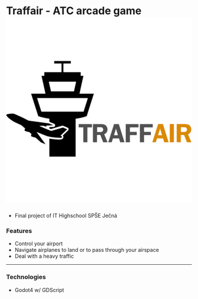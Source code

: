 # Traffair - ATC arcade game ![](art/logo.png)
- Final project of IT Highschool SPŠE Ječná
### Features
- Control your airport
- Navigate airplanes to land or to pass through your airspace
- Deal with a heavy traffic
---
### Technologies
- Godot4 w/ GDScript
